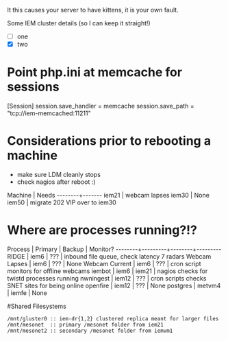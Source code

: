 It this causes your server to have kittens, it is your own fault.

Some IEM cluster details (so I can keep it straight!)

-[ ] one
-[x] two

# Point php.ini at memcache for sessions
[Session]
session.save_handler = memcache
session.save_path = "tcp://iem-memcached:11211"

# Considerations prior to rebooting a machine

* make sure LDM cleanly stops
* check nagios after reboot :)

Machine | Needs
--------+-------
iem21   | webcam lapses
iem30   | None
iem50   | migrate 202 VIP over to iem30 

# Where are processes running?!?

Process | Primary | Backup | Monitor?
--------+---------+--------+---------
RIDGE   | iem6    | ???    | inbound file queue, check latency 7 radars
Webcam Lapses | iem6 | ??? | None
Webcam Current | iem6 | ??? | cron script monitors for offline webcams
iembot  | iem6    | iem21  | nagios checks for twistd processes running
nwningest | iem12 | ???    | cron scripts checks SNET sites for being online
openfire | iem12 | ???     | None
postgres | metvm4 | iemfe  | None

#Shared Filesystems

    /mnt/gluster0 :: iem-dr{1,2} clustered replica meant for larger files
    /mnt/mesonet  :: primary /mesonet folder from iem21
    /mnt/mesonet2 :: secondary /mesonet folder from iemvm1
